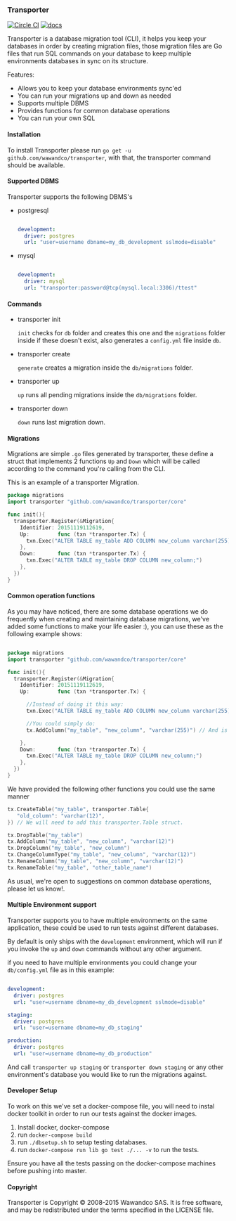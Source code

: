### Transporter

[![Circle CI](https://circleci.com/gh/wawandco/transporter.svg?style=svg&circle-token=93794e8b2f6b9b594822f00b72284f4928d21056)](https://circleci.com/gh/wawandco/transporter)
[![docs](https://img.shields.io/badge/godoc-docs-blue.svg)](https://godoc.org/github.com/wawandco/transporter)


Transporter is a database migration tool (CLI), it helps you keep your databases in order by creating migration files, those migration files are Go files that run SQL commands on your database to keep multiple environments databases in sync on its structure.

Features:

- Allows you to keep your database environments sync'ed
- You can run your migrations up and down as needed
- Supports multiple DBMS
- Provides functions for common database operations
- You can run your own SQL

#### Installation

To install Transporter please run `go get -u github.com/wawandco/transporter`, with that, the transporter command should be available.

#### Supported DBMS

Transporter supports the following DBMS's

- postgresql

  ```yml

  development:
    driver: postgres
    url: "user=username dbname=my_db_development sslmode=disable"

  ```

- mysql

  ```yml

  development:
    driver: mysql
    url: "transporter:password@tcp(mysql.local:3306)/ttest"

  ```



#### Commands

- transporter init

  `init` checks for `db` folder and creates this one and the `migrations` folder inside if these doesn't exist, also generates a `config.yml` file inside `db`.

- transporter create

  `generate` creates a migration inside the `db/migrations` folder.

- transporter up

  `up` runs all pending migrations inside the `db/migrations` folder.

- transporter down

  `down` runs last migration down.

#### Migrations

Migrations are simple `.go` files generated by transporter, these define a struct that implements 2 functions `Up` and `Down` which will be called according to the command you're calling from the CLI.

This is an example of a transporter Migration.

```go
package migrations
import transporter "github.com/wawandco/transporter/core"

func init(){
  transporter.Register(&Migration{
    Identifier: 20151119112619,
    Up:         func (txn *transporter.Tx) {
      txn.Exec("ALTER TABLE my_table ADD COLUMN new_column varchar(255);")
    },
    Down:       func (txn *transporter.Tx) {
      txn.Exec("ALTER TABLE my_table DROP COLUMN new_column;")
    },
  })
}
```

#### Common operation functions

As you may have noticed, there are some database operations we do frequently when creating and maintaining database migrations, we've added some functions to make your life easier :), you can use these as the following example shows:

```go

package migrations
import transporter "github.com/wawandco/transporter/core"

func init(){
  transporter.Register(&Migration{
    Identifier: 20151119112619,
    Up:         func (txn *transporter.Tx) {

      //Instead of doing it this way:
      txn.Exec("ALTER TABLE my_table ADD COLUMN new_column varchar(255);")

      //You could simply do:
      tx.AddColumn("my_table", "new_column", "varchar(255)") // And is equivalent

    },
    Down:       func (txn *transporter.Tx) {
      txn.Exec("ALTER TABLE my_table DROP COLUMN new_column;")
    },
  })
}
```

We have provided the following other functions you could use the same manner

```go
tx.CreateTable("my_table", transporter.Table{
   "old_column": "varchar(12)",
}) // We will need to add this transporter.Table struct.

tx.DropTable("my_table")
tx.AddColumn("my_table", "new_column", "varchar(12)")
tx.DropColumn("my_table", "new_column")
tx.ChangeColumnType("my_table", "new_column", "varchar(12)")
tx.RenameColumn("my_table", "new_column", "varchar(12)")
tx.RenameTable("my_table", "other_table_name")

```

As usual, we're open to suggestions on common database operations, please let us know!.

#### Multiple Environment support

Transporter supports you to have multiple environments on the same application, these could be used to run tests against different databases.

By default is only ships with the `development` environment, which will run if you invoke the `up` and `down` commands without any other argument.

if you need to have multiple environments you could change your `db/config.yml` file as in this example:


```yml

development:
  driver: postgres
  url: "user=username dbname=my_db_development sslmode=disable"

staging:
  driver: postgres
  url: "user=username dbname=my_db_staging"

production:
  driver: postgres
  url: "user=username dbname=my_db_production"

```

And call `transporter up staging` or `transporter down staging` or any other environment's database you would like to run the migrations against.

#### Developer Setup

To work on this we've set a docker-compose file, you will need to instal docker toolkit in order to run our tests against the docker images.

1. Install docker, docker-compose
2. run `docker-compose build`
3. run `./dbsetup.sh` to setup testing databases.
4. run `docker-compose run lib go test ./... -v` to run the tests.

Ensure you have all the tests passing on the docker-compose machines before pushing into master.

#### Copyright
Transporter is Copyright © 2008-2015 Wawandco SAS. It is free software, and may be redistributed under the terms specified in the LICENSE file.
